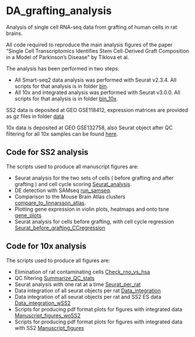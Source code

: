 # DA_grafting_analysis
Analysis of single cell RNA-seq data from grafting of human cells in rat brains. 



All code required to reproduce the main analysis figures of the paper “Single Cell Transcriptomics Identifies Stem Cell-Derived Graft Composition in a Model of Parkinson’s Disease" by Tiklova et al. 

The analysis has been performed in two steps:

* All Smart-seq2 data analysis was performed with Seurat v2.3.4. All scripts for that analysis is in folder [bin](bin).
* All 10x and integrated analysis was performed with Seurat v3.0.0. All scripts for that analysis is in folder [bin_10x](bin_10x).

SS2 data is deposited at GEO GSE118412, expression matrices are provided as gz files in folder [data](data/)

10x data is deposited at GEO GSE132758, also Seurat object after QC filtering for all 10x samples can be found [here](data/processed2/).  

## Code for SS2 analysis

The scripts used to produce all manuscript figures are:

* Seurat analysis for the two sets of cells ( before grafting and after grafting ) and cell cycle scoring [Seurat_analysis](bin/Seurat_analysis.md).
* DE detection with SAMseq [run_samseq](bin/run_samseq.md).
* Comparison to the Mouse Brain Atlas clusters [compare_to_linnarsson_atlas](bin/compare_to_linnarsson_atlas.md).
* Plotting gene expression in violin plots, heatmaps and onto tsne [gene_plots](bin/gene_plots.md)
* Seurat analysis for cells before grafting, with cell cycle regression [Seurat_before_grafting_CCregression](bin/Seurat_before_grafting_CCregression.md)

## Code for 10x analysis

The scripts used to produce all figures are:

* Elimination of rat contaminating cells [Check_rno_vs_hsa](bin_10x/Check_rno_vs_hsa.md)
* QC filtering [Summarize_QC_stats](bin_10x/Summarize_QC_stats.md)
* Seurat analysis with one rat at a time [Seurat_per_rat](bin_10x/Seurat_per_rat.md)
* Data integration of all seurat objects per rat [Data_integration](bin_10x/Data_integration.md)
* Data integration of all seurat objects per rat and SS2 ES data [Data_integration_wSS2](bin_10x/Data_integration_wSS2.md)
* Scripts for producing pdf format plots for figures with integrated data [Manuscript_figures_woSS2](bin_10x/Manuscript_figures_woSS2.md)
* Scripts for producing pdf format plots for figures with integrated data with SS2 [Manuscript_figures](bin_10x/Manuscript_figures.md)





